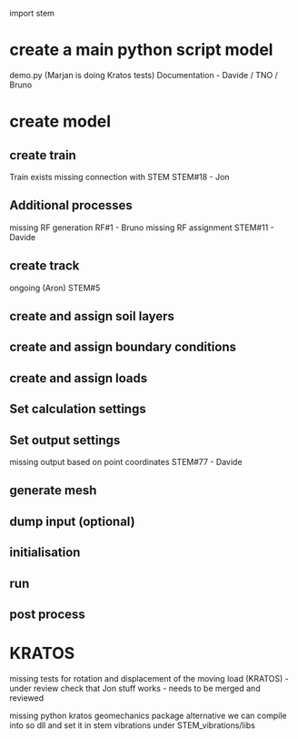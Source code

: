 import stem

# create a main python script model

demo.py (Marjan is doing Kratos tests)
Documentation - Davide / TNO / Bruno


# create model

## create train

Train exists
missing connection with STEM STEM#18 - Jon

## Additional processes

missing RF generation RF#1  - Bruno
missing RF assignment STEM#11  - Davide

## create track

ongoing (Aron) STEM#5

## create and assign soil layers

## create and assign boundary conditions

## create and assign loads

## Set calculation settings

## Set output settings

missing output based on point coordinates STEM#77  - Davide

## generate mesh

## dump input (optional)

## initialisation

## run

## post process



# KRATOS
missing tests for rotation and displacement of the moving load (KRATOS) - under review
check that Jon stuff works - needs to be merged and reviewed

missing python kratos geomechanics package
alternative we can compile into so dll and set it in stem vibrations under STEM_vibrations/libs
